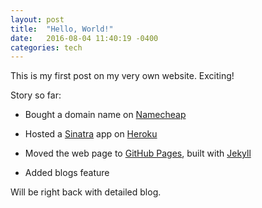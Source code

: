 ```yaml
---
layout: post
title:  "Hello, World!"
date:   2016-08-04 11:40:19 -0400
categories: tech
---
```

This is my first post on my very own website. Exciting!

Story so far:

  - Bought a domain name on [Namecheap][namecheap-home]

  - Hosted a [Sinatra][sinatra-home] app on [Heroku][heroku-home]

  - Moved the web page to [GitHub Pages][github-pages], built with [Jekyll][jekyll-home]  

  - Added blogs feature


Will be right back with detailed blog.

[github-pages]: https://pages.github.com/
[heroku-home]: http://heroku.com/
[jekyll-home]: https://jekyllrb.com/
[namecheap-home]: https://www.namecheap.com/?aff=103149
[sinatra-home]: http://www.sinatrarb.com/
